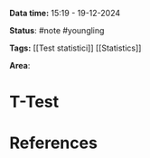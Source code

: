 **Data time:** 15:19 - 19-12-2024

**Status**: #note #youngling 

**Tags:** [[Test statistici]] [[Statistics]]

**Area**: 
# T-Test


# References